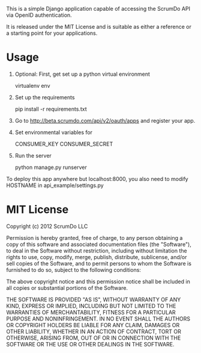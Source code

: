 This is a simple Django application capable of accessing the ScrumDo API via OpenID authentication.

It is released under the MIT License and is suitable as either a reference or a starting point for your applications.


Usage
=====

1. Optional: First, get set up a python virtual environment

    virtualenv env

2. Set up the requirements

    pip install -r requirements.txt

3. Go to http://beta.scrumdo.com/api/v2/oauth/apps and register your app.

4. Set environmental variables for

    CONSUMER_KEY
    CONSUMER_SECRET    

5. Run the server

    python manage.py runserver


To deploy this app anywhere but localhost:8000, you also need to modify HOSTNAME in api_example/settings.py


MIT License
===========

Copyright (c) 2012 ScrumDo LLC

Permission is hereby granted, free of charge, to any person obtaining a copy of this software and associated documentation files (the "Software"), to deal in the Software without restriction, including without limitation the rights to use, copy, modify, merge, publish, distribute, sublicense, and/or sell copies of the Software, and to permit persons to whom the Software is furnished to do so, subject to the following conditions:

The above copyright notice and this permission notice shall be included in all copies or substantial portions of the Software.

THE SOFTWARE IS PROVIDED "AS IS", WITHOUT WARRANTY OF ANY KIND, EXPRESS OR IMPLIED, INCLUDING BUT NOT LIMITED TO THE WARRANTIES OF MERCHANTABILITY, FITNESS FOR A PARTICULAR PURPOSE AND NONINFRINGEMENT. IN NO EVENT SHALL THE AUTHORS OR COPYRIGHT HOLDERS BE LIABLE FOR ANY CLAIM, DAMAGES OR OTHER LIABILITY, WHETHER IN AN ACTION OF CONTRACT, TORT OR OTHERWISE, ARISING FROM, OUT OF OR IN CONNECTION WITH THE SOFTWARE OR THE USE OR OTHER DEALINGS IN THE SOFTWARE.